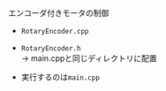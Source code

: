 エンコーダ付きモータの制御

- `RotaryEncoder.cpp`
- `RotaryEncoder.h`  
→ main.cppと同じディレクトリに配置

- 実行するのは`main.cpp`